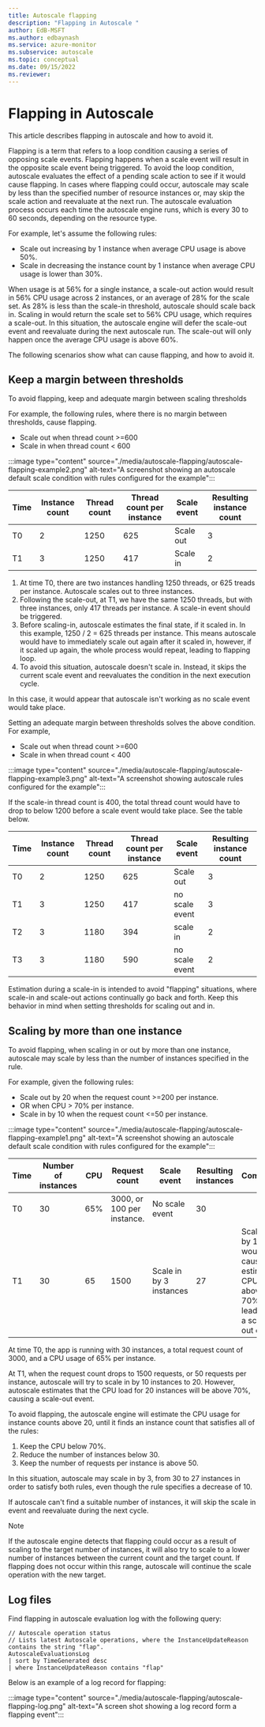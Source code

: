 ```yaml
---
title: Autoscale flapping
description: "Flapping in Autoscale "
author: EdB-MSFT
ms.author: edbaynash
ms.service: azure-monitor
ms.subservice: autoscale
ms.topic: conceptual
ms.date: 09/15/2022
ms.reviewer: 
---
```


# Flapping in Autoscale

This article describes flapping in autoscale and how to avoid it.

Flapping is a term that refers to a loop condition causing a series of opposing scale events. Flapping happens when a scale event will result in the opposite scale event being triggered. To avoid the loop condition, autoscale evaluates the effect of a pending scale action to see if it would cause flapping. In cases where flapping could occur, autoscale may scale by less than the specified number of resource instances or, may skip the scale action and reevaluate at the next run. The autoscale evaluation process occurs each time the autoscale engine runs, which is every 30 to 60 seconds, depending on the resource type.

For example, let's assume the following rules:

* Scale out increasing by 1 instance when average CPU usage is above 50%.
* Scale in decreasing the instance count by 1 instance when average CPU usage is lower than 30%.

When usage is at 56% for a single instance, a scale-out action would result in 56% CPU usage across 2 instances, or an average of 28% for the scale set. As 28% is less than the scale-in threshold, autoscale should scale back in. Scaling in would return the scale set to 56% CPU usage, which requires a scale-out. In this situation, the autoscale engine will defer the scale-out event and reevaluate during the next autoscale run. The scale-out will only happen once the average CPU usage is above 60%.

The following scenarios show what can cause flapping, and how to avoid it.

## Keep a margin between thresholds

To avoid flapping, keep and adequate margin between scaling thresholds

For example, the following rules, where there is no margin between thresholds, cause flapping.

* Scale out when thread count >=600
* Scale in when thread count < 600

:::image type="content" source="./media/autoscale-flapping/autoscale-flapping-example2.png" alt-text="A screenshot showing an autoscale default scale condition with rules configured for the example":::

|Time| Instance count| Thread count|Thread count per instance| Scale event| Resulting instance count
|---|---|---|---|---|---|
T0|2|1250|625|Scale out|3|
T1|3|1250|417|Scale in|2|

1. At time T0, there are two instances handling 1250 threads, or 625 treads per instance. Autoscale scales out to three instances.
1. Following the scale-out, at T1, we have the same 1250 threads, but with three instances, only 417 threads per instance. A scale-in event should be triggered.
1. Before scaling-in, autoscale estimates the final state, if it scaled in. In this example, 1250 / 2 = 625 threads per instance. This means autoscale would have to immediately scale out again after it scaled in, however, if it scaled up again, the whole process would repeat, leading to flapping loop.
1. To avoid this situation, autoscale doesn't scale in. Instead, it skips the current scale event and reevaluates the condition in the next execution cycle.

In this case, it would appear that autoscale isn't working as no scale event would take place.

Setting an adequate margin between thresholds solves the above condition. For example,

* Scale out when thread count >=600
* Scale in when thread count < 400

:::image type="content" source="./media/autoscale-flapping/autoscale-flapping-example3.png" alt-text="A screenshot showing  autoscale rules configured for the example":::

If the scale-in thread count is 400, the total thread count would have to drop to below 1200 before a scale event would take place. See the table below.

|Time| Instance count| Thread count|Thread count per instance| Scale event| Resulting instance count
|---|---|---|---|---|---|
T0|2|1250|625|Scale out|3|
T1|3|1250|417|no scale event|3|
T2|3|1180|394|scale in|2|
T3|3|1180|590|no scale event|2|

Estimation during a scale-in is intended to avoid "flapping" situations, where scale-in and scale-out actions continually go back and forth. Keep this behavior in mind when setting thresholds for scaling out and in.

## Scaling by more than one instance

To avoid flapping, when scaling in or out by more than one instance, autoscale may scale by less than the number of instances specified in the rule.

For example, given the following rules:

* Scale out by 20 when the request count >=200 per instance.
* OR when CPU > 70% per instance.
* Scale in by 10 when the request count <=50 per instance.

:::image type="content" source="./media/autoscale-flapping/autoscale-flapping-example1.png" alt-text="A screenshot showing an autoscale default scale condition with rules configured for the example":::

|Time|Number of instances|CPU |Request count| Scale event| Resulting instances|Comments|
|---|---|---|---|---|---|---|
|T0|30|65%|3000, or 100 per instance.|No scale event|30|
|T1|30|65|1500| Scale in by 3 instances |27|Scaling-in by 10 would cause an estimated CPU rise above 70%, leading to a scale-out event.

At time T0, the app is running with 30 instances, a total request count of 3000, and a CPU usage of 65% per instance.

At T1, when the request count drops to 1500 requests, or 50 requests per instance, autoscale will try to scale in by 10 instances to 20. However, autoscale estimates that the CPU load for 20 instances will be above 70%, causing a scale-out event.

To avoid flapping, the autoscale engine will estimate the CPU usage for instance counts above 20, until it finds an instance count that satisfies all of the rules:

  1. Keep the CPU below 70%.
  1. Reduce the number of instances below 30.
  1. Keep the number of requests per instance is above 50.

In this situation, autoscale may scale in by 3, from 30 to 27 instances in order to satisfy both rules, even though the rule specifies a decrease of 10.

If autoscale can't find a suitable number of instances, it will skip the scale in event and reevaluate during the next cycle.

> [!NOTE]
> If the autoscale engine detects that flapping could occur as a result of scaling to the target number of instances, it will also try to scale to a lower number of instances between the current count and the target count. If flapping does not occur within this range, autoscale will continue the scale operation with the new target.

## Log files

Find flapping in autoscale evaluation log with the following query:
````
// Autoscale operation status 
// Lists latest Autoscale operations, where the InstanceUpdateReason contains the string "flap". 
AutoscaleEvaluationsLog 
| sort by TimeGenerated desc 
| where InstanceUpdateReason contains "flap" 
````

Below is an example of a log record for flapping:

:::image type="content" source="./media/autoscale-flapping/autoscale-flapping-log.png" alt-text="A screen shot showing a log record form a flapping event":::
